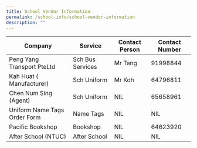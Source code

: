 ```yaml
---
title: School Vendor Information
permalink: /school-info/school-vendor-information
description: ""
---
```

| Company | Service | Contact Person | Contact Number |
|---|---|---|---|
| Peng Yang Transport PteLtd | Sch Bus Services | Mr Tang | 91998844 |
| Kah Huat ( Manufacturer) | Sch Uniform | Mr Koh | 64796811 |
| Chen Num Sing (Agent) | Sch Uniform | NIL | 65658961 |
| Uniform Name Tags Order Form  | Name Tags  | NIL  | NIL  |
| Pacific Bookshop | Bookshop | NIL | 64623920 |
| After School (NTUC)  | After School  |  NIL | NIL  |